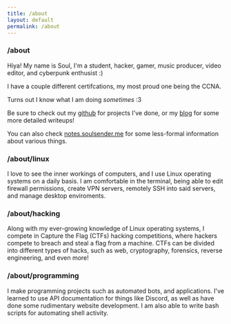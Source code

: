 ```yaml
---
title: /about
layout: default
permalink: /about
---
```


### /about

Hiya! My name is Soul, I'm a student, hacker, gamer, music producer, video editor, and cyberpunk enthusist :)

I have a couple different certifcations, my most proud one being the CCNA.

Turns out I know what I am doing *sometimes* :3

Be sure to check out my [github](https://github.com/soulsender) for projects I've done, or my [blog](index) for some more detailed writeups!

You can also check [notes.soulsender.me](https://notes.soulsender.me) for some less-formal information about various things.

### /about/linux
I love to see the inner workings of computers, and I use Linux operating systems on a daily basis. I am comfortable in the terminal, being able to edit firewall permissions, create VPN servers, remotely SSH into said servers, and manage desktop enviroments.

### /about/hacking
Along with my ever-growing knowledge of Linux operating systems, I compete in Capture the Flag (CTFs) hacking competitions, where hackers compete to breach and steal a flag from a machine. CTFs can be divided into different types of hacks, such as web, cryptography, forensics, reverse engineering, and even more!

### /about/programming
I make programming projects such as automated bots, and applications. I've learned to use API documentation for things like Discord, as well as have done some rudimentary website development. I am also able to write bash scripts for automating shell activity.
